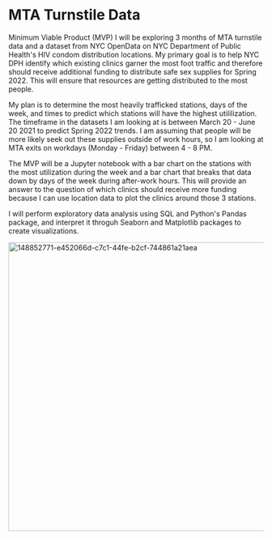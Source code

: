 # MTA Turnstile Data

Minimum Viable Product (MVP)
I will be exploring 3 months of MTA turnstile data and a dataset from NYC OpenData on NYC Department of Public Health's HIV condom distribution locations. My primary goal is to help NYC DPH identify which existing clinics garner the most foot traffic and therefore should receive additional funding to distribute safe sex supplies for Spring 2022. This will ensure that resources are getting distributed to the most people.

My plan is to determine the most heavily trafficked stations, days of the week, and times to predict which stations will have the highest utililization. The timeframe in the datasets I am looking at is between March 20 - June 20 2021 to predict Spring 2022 trends. I am assuming that people will be more likely seek out these supplies outside of work hours, so I am looking at MTA exits on workdays (Monday - Friday) between 4 - 8 PM.

The MVP will be a Jupyter notebook with a bar chart on the stations with the most utilization during the week and a bar chart that breaks that data down by days of the week during after-work hours. This will provide an answer to the question of which clinics should receive more funding because I can use location data to plot the clinics around those 3 stations.

I will perform exploratory data analysis using SQL and Python's Pandas package, and interpret it throguh Seaborn and Matplotlib packages to create visualizations.

<img width="570" alt="148852771-e452066d-c7c1-44fe-b2cf-744861a21aea" src="https://user-images.githubusercontent.com/89549841/207420016-a5257fec-faf9-4f25-a5eb-eabc2480af85.png">
